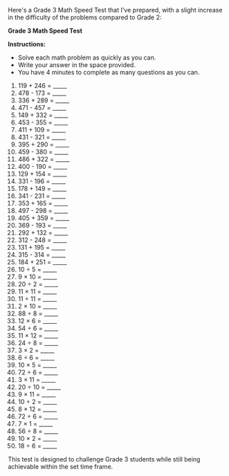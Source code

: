 Here's a Grade 3 Math Speed Test that I've prepared, with a slight increase in the difficulty of the problems compared to Grade 2:

**Grade 3 Math Speed Test**

**Instructions:**
- Solve each math problem as quickly as you can.
- Write your answer in the space provided.
- You have 4 minutes to complete as many questions as you can.

1) 119 + 246 = _____
2) 478 - 173 = _____
3) 336 + 289 = _____
4) 471 - 457 = _____
5) 149 + 332 = _____
6) 453 - 355 = _____
7) 411 + 109 = _____
8) 431 - 321 = _____
9) 395 + 290 = _____
10) 459 - 380 = _____
11) 486 + 322 = _____
12) 400 - 190 = _____
13) 129 + 154 = _____
14) 331 - 196 = _____
15) 178 + 149 = _____
16) 341 - 231 = _____
17) 353 + 165 = _____
18) 497 - 298 = _____
19) 405 + 359 = _____
20) 369 - 193 = _____
21) 292 + 132 = _____
22) 312 - 248 = _____
23) 131 + 195 = _____
24) 315 - 314 = _____
25) 184 + 251 = _____
26) 10 ÷ 5 = _____
27) 9 × 10 = _____
28) 20 ÷ 2 = _____
29) 11 × 11 = _____
30) 11 ÷ 11 = _____
31) 2 × 10 = _____
32) 88 ÷ 8 = _____
33) 12 × 6 = _____
34) 54 ÷ 6 = _____
35) 11 × 12 = _____
36) 24 ÷ 8 = _____
37) 3 × 2 = _____
38) 6 ÷ 6 = _____
39) 10 × 5 = _____
40) 72 ÷ 6 = _____
41) 3 × 11 = _____
42) 20 ÷ 10 = _____
43) 9 × 11 = _____
44) 10 ÷ 2 = _____
45) 8 × 12 = _____
46) 72 ÷ 6 = _____
47) 7 × 1 = _____
48) 56 ÷ 8 = _____
49) 10 × 2 = _____
50) 18 ÷ 6 = _____

This test is designed to challenge Grade 3 students while still being achievable within the set time frame.